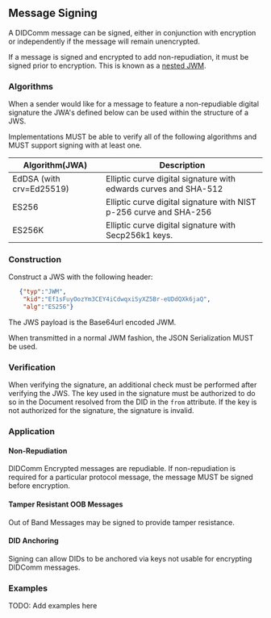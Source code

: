 ## Message Signing

A DIDComm message can be signed, either in conjunction with encryption or independently if the message will remain unencrypted.

If a message is signed and encrypted to add non-repudiation, it must be signed prior to encryption. This is known as a [nested JWM](https://tools.ietf.org/html/draft-looker-jwm-01#section-1.2).

### Algorithms

When a sender would like for a message to feature a non-repudiable digital signature the JWA's defined below can be used within the structure of a JWS.

Implementations MUST be able to verify all of the following algorithms and MUST support signing with at least one.

| Algorithm(JWA)           | Description                                                  |
| ------------------------ | ------------------------------------------------------------ |
| EdDSA (with crv=Ed25519) | Elliptic curve digital signature with edwards curves and SHA-512 |
| ES256                    | Elliptic curve digital signature with NIST p-256 curve and SHA-256 |
| ES256K                   | Elliptic curve digital signature with Secp256k1 keys.        |

### Construction

Construct a JWS with the following header:

```json
   {"typ":"JWM",
    "kid":"Ef1sFuyOozYm3CEY4iCdwqxiSyXZ5Br-eUDdQXk6jaQ",
    "alg":"ES256"}
```

The JWS payload is the Base64url encoded JWM.

When transmitted in a normal JWM fashion, the JSON Serialization MUST be used.

### Verification

When verifying the signature, an additional check must be performed after verifying the JWS. The key used in the signature must be authorized to do so in the Document resolved from the DID in the `from` attribute. If the key is not authorized for the signature, the signature is invalid.

### Application

#### Non-Repudiation

DIDComm Encrypted messages are repudiable. If non-repudiation is required for a particular protocol message, the message MUST be signed before encryption. 

#### Tamper Resistant OOB Messages

Out of Band Messages may be signed to provide tamper resistance.

#### DID Anchoring

Signing can allow DIDs to be anchored via keys not usable for encrypting DIDComm messages.

### Examples

TODO: Add examples here
